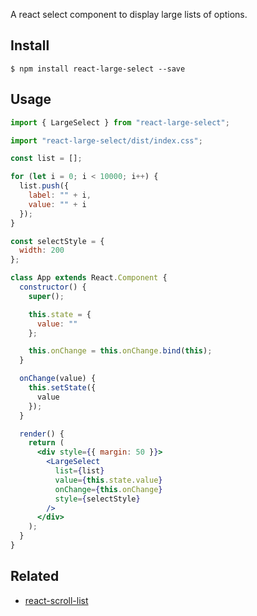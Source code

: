 A react select component to display large lists of options.

## Install

```
$ npm install react-large-select --save
```

## Usage

```jsx
import { LargeSelect } from "react-large-select";

import "react-large-select/dist/index.css";

const list = [];

for (let i = 0; i < 10000; i++) {
  list.push({
    label: "" + i,
    value: "" + i
  });
}

const selectStyle = {
  width: 200
};

class App extends React.Component {
  constructor() {
    super();

    this.state = {
      value: ""
    };

    this.onChange = this.onChange.bind(this);
  }

  onChange(value) {
    this.setState({
      value
    });
  }

  render() {
    return (
      <div style={{ margin: 50 }}>
        <LargeSelect
          list={list}
          value={this.state.value}
          onChange={this.onChange}
          style={selectStyle}
        />
      </div>
    );
  }
}
```

## Related

- [react-scroll-list](https://github.com/clinyong/react-scroll-list)
